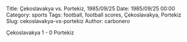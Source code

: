 Title: Çekoslavakya vs. Portekiz, 1985/09/25
Date: 1985/09/25 00:00
Category: sports
Tags: football, football scores, Çekoslavakya, Portekiz
Slug: cekoslavakya-vs-portekiz
Author: carbonero


Çekoslavakya 1 - 0 Portekiz
